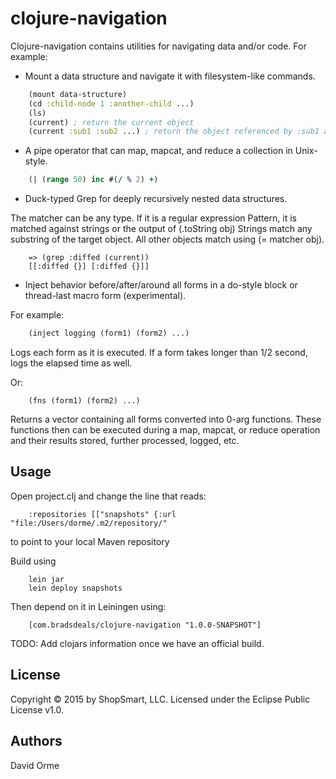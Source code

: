 # clojure-navigation

Clojure-navigation contains utilities for navigating data and/or code.  For example:

* Mount a data structure and navigate it with filesystem-like commands.

```clojure
    (mount data-structure)
    (cd :child-node 1 :another-child ...)
    (ls)
    (current) ; return the current object
    (current :sub1 :sub2 ...) ; return the object referenced by :sub1 and :sub2 from (current)
```

* A pipe operator that can map, mapcat, and reduce a collection in Unix-style.

```clojure
    (| (range 50) inc #(/ % 2) +)
```

* Duck-typed Grep for deeply recursively nested data structures.

The matcher can be any type.  If it is a regular expression Pattern, it is matched against
strings or the output of (.toString obj) Strings match any substring of the target object.
All other objects match using (= matcher obj).

```
    => (grep :diffed (current))
    [[:diffed {}] [:diffed {}]]
```

* Inject behavior before/after/around all forms in a do-style block or thread-last
macro form (experimental).

For example:

```clojure
    (inject logging (form1) (form2) ...)
```

Logs each form as it is executed.  If a form takes longer than 1/2 second, logs the elapsed
time as well.

Or:

```
    (fns (form1) (form2) ...)
```

Returns a vector containing all forms converted into 0-arg functions.  These functions then
can be executed during a map, mapcat, or reduce operation and their results stored, further
processed, logged, etc.

## Usage

Open project.clj and change the line that reads:

```
    :repositories [["snapshots" {:url "file:/Users/dorme/.m2/repository/"
```

to point to your local Maven repository

Build using

```
    lein jar
    lein deploy snapshots
```

Then depend on it in Leiningen using:

```
    [com.bradsdeals/clojure-navigation "1.0.0-SNAPSHOT"]
```

TODO: Add clojars information once we have an official build.

## License

Copyright © 2015 by ShopSmart, LLC.  Licensed under the Eclipse Public License v1.0.

## Authors

David Orme

